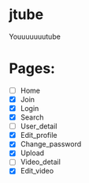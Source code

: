 # jtube

Youuuuuuutube

# Pages:

- [ ] Home
- [x] Join
- [x] Login
- [x] Search
- [ ] User_detail
- [x] Edit_profile
- [x] Change_password
- [x] Upload
- [ ] Video_detail
- [X] Edit_video
